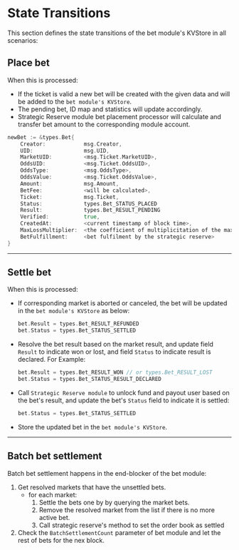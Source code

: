 # **State Transitions**

This section defines the state transitions of the bet module's KVStore in all scenarios:

## **Place bet**

When this is processed:

- If the ticket is valid a new bet will be created with the given data and will be added to the `bet module's KVStore`.
- The pending bet, ID map and statistics will update accordingly.
- Strategic Reserve module bet placement processor will calculate and transfer bet amount to the corresponding module account.

```go
newBet := &types.Bet{
    Creator:            msg.Creator,
    UID:                msg.UID,
    MarketUID:          <msg.Ticket.MarketUID>,
    OddsUID:            <msg.Ticket.OddsUID>,
    OddsType:           <msg.OddsType>,
    OddsValue:          <msg.Ticket.OddsValue>,
    Amount:             msg.Amount,
    BetFee:             <will be calculated>,
    Ticket:             msg.Ticket,
    Status:             types.Bet_STATUS_PLACED
    Result:             types.Bet_RESULT_PENDING
    Verified:           true,
    CreatedAt:          <current timestamp of block time>,
    MaxLossMultiplier:  <the coefficient of multiplicitation of the maximum loss>,
    BetFulfillment:     <bet fulfilment by the strategic reserve>
}
```

---

## **Settle bet**

When this  is processed:

- If corresponding market is aborted or canceled, the bet will be updated in the `bet module's KVStore` as below:

    ```go
    bet.Result = types.Bet_RESULT_REFUNDED
    bet.Status = types.Bet_STATUS_SETTLED
    ```

- Resolve the bet result based on the market result, and update field `Result` to indicate won or lost, and field `Status` to indicate result is declared. For Example:

    ```go
    bet.Result = types.Bet_RESULT_WON // or types.Bet_RESULT_LOST
    bet.Status = types.Bet_STATUS_RESULT_DECLARED
    ```

- Call `Strategic Reserve module` to unlock fund and payout user based on the bet's result, and update the bet's `Status` field to indicate it is settled:

    ```go
    bet.Status = types.Bet_STATUS_SETTLED
    ```

- Store the updated bet in the `bet module's KVStore`.

---

## **Batch bet settlement**

Batch bet settlement happens in the end-blocker of the bet module:

1. Get resolved markets that have the unsettled bets.
    - for each market:
        1. Settle the bets one by by querying the market bets.
        2. Remove the resolved market from the list if there is no more active bet.
        3. Call strategic reserve's method to set the order book as settled
2. Check the `BatchSettlementCount` parameter of bet module and let the rest of bets for the nex block.
